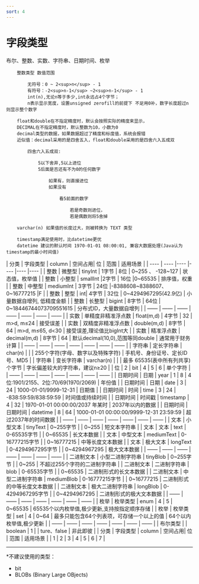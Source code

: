 ```yaml
---
sort: 4
---
```


# 字段类型

布尔、整数、实数、字符串、日期时间、枚举

```tip
    整数类型 数值范围

        无符号：0 ~ 2<sup>n</sup> - 1
        有符号：-2<sup>n-1</sup> ~2<sup>n-1</sup> - 1
        int(n),无论n等于多少,int永远占4个字节；
        n表示显示宽度，设置unsigned zerofill的前提下 不足用0补，数字长度超过n则显示整个数字

    float和double在不指定精度时，默认会按照实际的精度来显⽰，
    DECIMAL在不指定精度时，默认整数为10，⼩数为0
    decimal类型的数据，如果数据超过了精度和标度值，系统会报错
    近似值：decimal采⽤的是四舍五⼊，float和double采⽤的是四舍六⼊五成双

        四舍六⼊五成双:

            5以下舍弃,5以上进位
            5后⾯是否还有不为0的任何数字

                如果有，则直接进位
                如果没有

                    看5前⾯的数字
                    
                        若是奇数则进位，
                        若是偶数则将5舍掉

    varchar(n) 如果值的长度过大，则被转换为 TEXT 类型

    timestamp满足使用时，比datetime更优
    datetime 建议的默认时间 1970-01-01 08:00:01, 兼容大数据处理(Java认为timestamp的最小时间值)
```

| 分类 | 字段类型 | column  | 空间占用| 位 | 范围  | 适用场景 |
| ---- | ---- |---- |---- |---- |---- |
| 整数 | 微整型 | tinyInt | 1字节 | 8位 | 0~255 、 -128~127 | 状态值，枚举值 |
| 整数 | 小整型 | smallInt |2字节 | 16位  |0~65535 | 排序值，权重 |
| 整数 | 中整型 | mediumInt | 3字节 | 24位 |-8388608~8388607、0~16777215 |F |
| 整数 | 整型 | int| 4字节 | 32位 | 0~4294967295(42.9亿) | 小量数据自增列, 低精度金额 |
| 整数 | 长整型 | bigint | 8字节 | 64位 | 0~18446744073709551615 | 分布式ID，大量数据自增列 |
| —— | —— | —— | —— | —— | —— | —— |
| 实数 | 单精度非精准浮点数 | float(m,d) | 4字节 | 32 | m>d, m≤24 | 接受误差 |
| 实数 | 双精度非精准浮点数 | double(m,d) | 8字节 | 64 | m>d, m≤65, d<30 | 接受误差,理论值比bigInt大 |
| 实数 | 精准浮点数 | decimal(m,d) | 8字节 | 64 | 默认decimal(10,0),范围等同double | 通常用于财务计算 |
| —— | —— | —— | —— | —— | —— | —— |
| 字符串 | 定长字符串 | char(n) |  |  | 255个字符(字母、数字以及特殊字符) | 手机号、身份证号、定长ID号、MD5 |
| 字符串 | 变长字符串 | varchar(n) |  |  | 最多 65535(表中所有列共享) 个字节 | 字长偏差较大的字符串，建议n≥20 |
| 位 | 2 | bit | 4 | 5 | 6 | 单个字符 |
| —— | —— | —— | —— | —— | —— | —— |
| 日期时间 | 日期 | year | 1 | 8 | 4位:1901/2155、2位:70/69(1970/2069) | 年份值 |
| 日期时间 | 日期 | date | 3 | 24 | 1000-01-01/9999-12-31 | 日期值 |
| 日期时间 | 时间 | time | 3 | 24 | -838:59:59/838:59:59 | 时间值或持续时间 |
| 日期时间 | 时间戳 | timestamp | 4 | 32 | 1970-01-01 00:00:00/2037 年某时 | 2037年以内的数据 |
| 日期时间 | 日期时间 | datetime | 8 | 64 | 1000-01-01 00:00:00/9999-12-31 23:59:59 | 超过2037年的时间数据 |
| —— | —— | —— | —— | —— | —— | —— |
| 文本 | 小型文本 | tinyText | 0~255字节 |  | 0~255 | 短文本字符串 |
| 文本 | 文本 | text | 0-65535字节 |  | 0~65535 | 长文本数据 |
| 文本 | 中型文本 | mediumText | 0-16777215字节 |  | 0~16777215 | 中等长度文本数据 |
| 文本 | 极大文本 | longText | 0-4294967295字节 |  | 0~4294967295 | 极大文本数据 |
| —— | —— | —— | —— | —— | —— | —— |
| 二进制文本 | 小型二进制字符串 | tinyBlob | 0~255字节 |  | 0~255 | 不超过255个字符的二进制字符串 |
| 二进制文本 | 二进制字符串 | blob | 0-65535字节 |  | 0~65535 | 二进制形式的长文本数据 |
| 二进制文本 | 中型二进制字符串 | mediumBlob | 0-16777215字节 |  | 0~16777215 | 二进制形式的中等长度文本数据 |
| 二进制文本 | 极大二进制字符串 | longBlob | 0-4294967295字节 |  | 0~4294967295 | 二进制形式的极大文本数据 |
| —— | —— | —— | —— | —— | —— | —— |
| 枚举 | 枚举类型 | enum | 4 | 5 | 0~65535 | 65535个以内枚举值,极少更新,支持按指定顺序存储 |
| 枚举 | 枚举类型 | set | 4 | 0~64 | 最多只能包含64个列表项，可存储一个以上的值 | 64个以内枚举值,极少更新 |
| —— | —— | —— | —— | —— | —— | —— |
| 布尔类型 |  | boolean | 1 |  | ture、false | 非此即彼 |
| 分类 | 字段类型 | column  | 空间占用| 位 | 范围  | 适用场景 |
| 1 | 2 | 3 | 4 | 5 | 6 | 7 |


<hr />
*不建议使用的类型：

* bit
* BLOBs (Binary Large OBjects)
